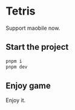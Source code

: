 # Tetris
Support maobile now.

## Start the project
```bash
pnpm i
pnpm dev
```

## Enjoy game
Enjoy it.